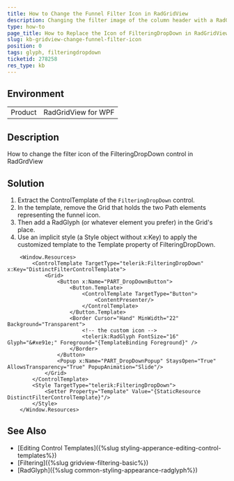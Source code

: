 ```yaml
---
title: How to Change the Funnel Filter Icon in RadGridView
description: Changing the filter image of the column header with a RadGlyph element.
type: how-to
page_title: How to Replace the Icon of FilteringDropDown in RadGridView
slug: kb-gridview-change-funnel-filter-icon
position: 0
tags: glyph, filteringdropdown
ticketid: 278258
res_type: kb
---
```


## Environment
<table>
	<tr>
		<td>Product</td>
		<td>RadGridView for WPF</td>
	</tr>
</table>

## Description

How to change the filter icon of the FilteringDropDown control in RadGrdView

## Solution

1. Extract the ControlTemplate of the `FilteringDropDown` control.
2. In the template, remove the Grid that holds the two Path elements representing the funnel icon.
3. Then add a RadGlyph (or whatever element you prefer) in the Grid's place.
4. Use an implicit style (a Style object without x:Key) to apply the customized template to the Template property of FilteringDropDown.


```XAML
	<Window.Resources>
		<ControlTemplate TargetType="telerik:FilteringDropDown" x:Key="DistinctFilterControlTemplate">
			<Grid>
				<Button x:Name="PART_DropDownButton">
					<Button.Template>
						<ControlTemplate TargetType="Button">
							<ContentPresenter/>
						</ControlTemplate>
					</Button.Template>
					<Border Cursor="Hand" MinWidth="22" Background="Transparent">
						<!-- the custom icon -->
						<telerik:RadGlyph FontSize="16" Glyph="&#xe91e;" Foreground="{TemplateBinding Foreground}" />                     
					</Border>
				</Button>
				<Popup x:Name="PART_DropDownPopup" StaysOpen="True" AllowsTransparency="True" PopupAnimation="Slide"/>
			</Grid>
		</ControlTemplate>
		<Style TargetType="telerik:FilteringDropDown">
			<Setter Property="Template" Value="{StaticResource DistinctFilterControlTemplate}"/>
		</Style>
	</Window.Resources>
```

## See Also
* [Editing Control Templates]({%slug styling-apperance-editing-control-templates%})
* [Filtering]({%slug gridview-filtering-basic%})
* [RadGlyph]({%slug common-styling-appearance-radglyph%})
